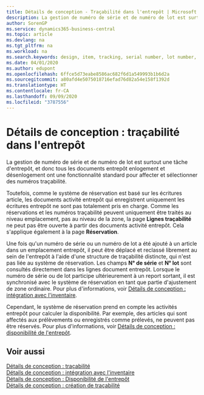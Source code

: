 ```yaml
---
title: Détails de conception - Traçabilité dans l'entrepôt | Microsoft Docs
description: La gestion de numéro de série et de numéro de lot est surtout une tâche d'entrepôt, et donc tous les documents entrepôt enlogement et désenlogement ont une fonctionnalité standard pour affecter et sélectionner des numéros traçabilité. Toutefois, comme le système de réservation est basé sur les écritures article, les documents activité entrepôt qui enregistrent uniquement les écritures entrepôt ne sont pas totalement pris en charge.
author: SorenGP
ms.service: dynamics365-business-central
ms.topic: article
ms.devlang: na
ms.tgt_pltfrm: na
ms.workload: na
ms.search.keywords: design, item, tracking, serial number, lot number, outbound documents
ms.date: 04/01/2020
ms.author: edupont
ms.openlocfilehash: 6ffce5d73eabe8586ac682f6d1a549993b1b6d2a
ms.sourcegitcommit: a80afd4e5075018716efad76d82a54e158f1392d
ms.translationtype: HT
ms.contentlocale: fr-CA
ms.lasthandoff: 09/09/2020
ms.locfileid: "3787556"
---
```

# <a name="design-details-item-tracking-in-the-warehouse"></a>Détails de conception : traçabilité dans l'entrepôt
La gestion de numéro de série et de numéro de lot est surtout une tâche d'entrepôt, et donc tous les documents entrepôt enlogement et désenlogement ont une fonctionnalité standard pour affecter et sélectionner des numéros traçabilité.  

Toutefois, comme le système de réservation est basé sur les écritures article, les documents activité entrepôt qui enregistrent uniquement les écritures entrepôt ne sont pas totalement pris en charge. Comme les réservations et les numéros traçabilité peuvent uniquement être traités au niveau emplacement, pas au niveau de la zone, la page **Lignes traçabilité** ne peut pas être ouverte à partir des documents activité entrepôt. Cela s'applique également à la page **Réservation**.  

Une fois qu'un numéro de série ou un numéro de lot a été ajouté à un article dans un emplacement entrepôt, il peut être déplacé et reclassé librement au sein de l'entrepôt à l'aide d'une structure de traçabilité distincte, qui n'est pas liée au système de réservation. Les champs **N° de série** et **N° lot** sont consultés directement dans les lignes document entrepôt. Lorsque le numéro de série ou de lot participe ultérieurement à un report sortant, il est synchronisé avec le système de réservation en tant que partie d'ajustement de zone ordinaire. Pour plus d'informations, voir [Détails de conception : intégration avec l'inventaire](design-details-integration-with-inventory.md).  

Cependant, le système de réservation prend en compte les activités entrepôt pour calculer la disponibilité. Par exemple, des articles qui sont affectés aux prélèvements ou enregistrés comme prélevés, ne peuvent pas être réservés. Pour plus d'informations, voir [Détails de conception : disponibilité de l'entrepôt](design-details-availability-in-the-warehouse.md).

## <a name="see-also"></a>Voir aussi  
[Détails de conception : traçabilité](design-details-item-tracking.md)  
[Détails de conception : intégration avec l'inventaire](design-details-integration-with-inventory.md)  
[Détails de conception : Disponibilité de l'entrepôt](design-details-availability-in-the-warehouse.md)  
[Détails de conception : création de traçabilité](design-details-item-tracking-design.md)

